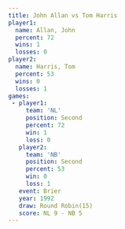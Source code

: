 ```yaml
---
title: John Allan vs Tom Harris
player1:           
  name: Allan, John
  percent: 72      
  wins: 1          
  losses: 0        
player2:           
  name: Harris, Tom
  percent: 53      
  wins: 0          
  losses: 1        
games:
 - player1:          
     team: 'NL'      
     position: Second
     percent: 72     
     win: 1          
     loss: 0         
   player2:          
     team: 'NB'      
     position: Second
     percent: 53     
     win: 0          
     loss: 1         
   event: Brier         
   year: 1992           
   draw: Round Robin(15)
   score: NL 9 - NB 5   
---
```

